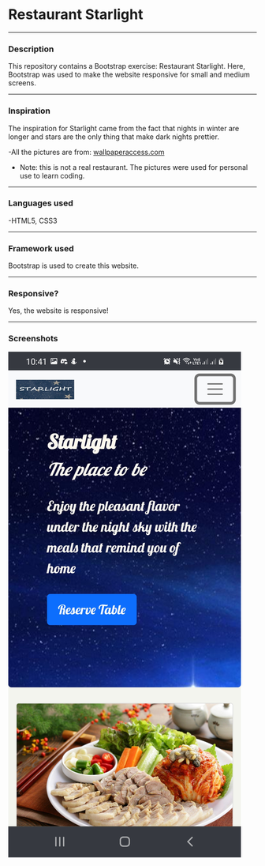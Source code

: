 # Restaurant Starlight 
***
### Description
This repository contains a Bootstrap exercise: Restaurant Starlight. Here, Bootstrap was used to make the website responsive for small and medium screens.
***
### Inspiration
The inspiration for Starlight came from the fact that nights in winter are longer and stars are the only thing that make dark nights prettier.

-All the pictures are from: [wallpaperaccess.com](https://wallpaperaccess.com) 
- Note: this is not a real restaurant. The pictures were used for personal use to learn coding.

***
### Languages used
-HTML5, CSS3
***
### Framework used
Bootstrap is used to create this website.
***
### Responsive?
Yes, the website is responsive!
***
### Screenshots
![welcome page small version](/allpictures/screenshots/welcomesv.jpg)






